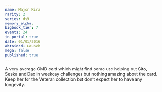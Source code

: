 ```yaml
---
name: Major Kira
rarity: 2
series: ds9
memory_alpha:
bigbook_tier: 7
events: 24
in_portal: true
date: 01/01/2016
obtained: Launch
mega: false
published: true
---
```


A very average CMD card which might find some use helping out Sito, Seska and Dax in weekday challenges but nothing amazing about the card. Keep her for the Veteran collection but don’t expect her to have any longevity.
